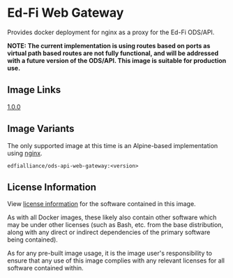 # Ed-Fi Web Gateway
Provides docker deployment for nginx as a proxy for the Ed-Fi ODS/API. 

**NOTE: The current implementation is using routes based on ports as virtual path based routes are not fully functional, and will be addressed with a future version of the ODS/API. This image is suitable for production use.**

## Image Links
[1.0.0](https://github.com/Ed-Fi-Alliance-OSS/Ed-Fi-ODS-Docker/blob/main/alpine/mssql/Web-Gateway/Dockerfile)

## Image Variants
The only supported image at this time is an Alpine-based implementation using [nginx](https://hub.docker.com/_/nginx).

`edfialliance/ods-api-web-gateway:<version>`

## License Information
View [license information](https://github.com/Ed-Fi-Alliance-OSS/Ed-Fi-ODS-Docker/blob/main/LICENSE) for the software contained in this image.

As with all Docker images, these likely also contain other software which may be under other licenses (such as Bash, etc. from the base distribution, along with any direct or indirect dependencies of the primary software being contained).

As for any pre-built image usage, it is the image user's responsibility to ensure that any use of this image complies with any relevant licenses for all software contained within.